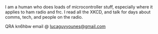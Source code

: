 I am a human who does loads of microcontroller stuff, especially where it applies to ham radio and frc. I read all the XKCD, and talk for days about comms, tech, and people on the radio.

QRA kn6hbw
email @ lucaguyyounes@gmail.com

<!---
Rombutan/Rombutan is a ✨ special ✨ repository because its `README.md` (this file) appears on your GitHub profile.
You can click the Preview link to take a look at your changes.
--->
